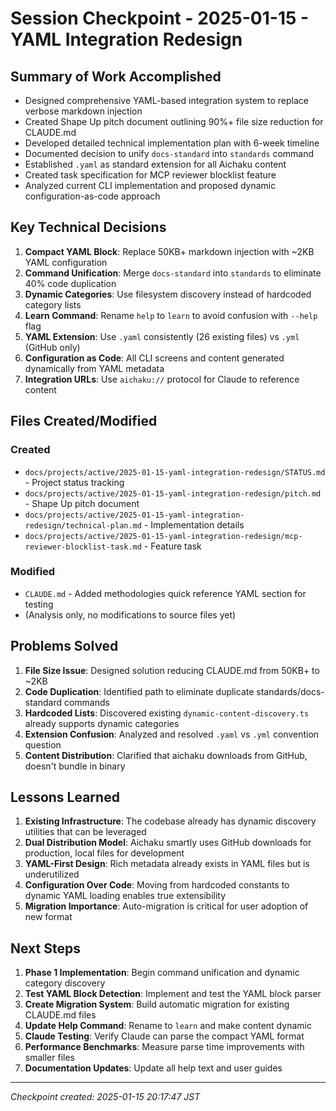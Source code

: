 # Session Checkpoint - 2025-01-15 - YAML Integration Redesign

## Summary of Work Accomplished

- Designed comprehensive YAML-based integration system to replace verbose
  markdown injection
- Created Shape Up pitch document outlining 90%+ file size reduction for
  CLAUDE.md
- Developed detailed technical implementation plan with 6-week timeline
- Documented decision to unify `docs-standard` into `standards` command
- Established `.yaml` as standard extension for all Aichaku content
- Created task specification for MCP reviewer blocklist feature
- Analyzed current CLI implementation and proposed dynamic configuration-as-code
  approach

## Key Technical Decisions

1. **Compact YAML Block**: Replace 50KB+ markdown injection with ~2KB YAML
   configuration
2. **Command Unification**: Merge `docs-standard` into `standards` to eliminate
   40% code duplication
3. **Dynamic Categories**: Use filesystem discovery instead of hardcoded
   category lists
4. **Learn Command**: Rename `help` to `learn` to avoid confusion with `--help`
   flag
5. **YAML Extension**: Use `.yaml` consistently (26 existing files) vs `.yml`
   (GitHub only)
6. **Configuration as Code**: All CLI screens and content generated dynamically
   from YAML metadata
7. **Integration URLs**: Use `aichaku://` protocol for Claude to reference
   content

## Files Created/Modified

### Created

- `docs/projects/active/2025-01-15-yaml-integration-redesign/STATUS.md` -
  Project status tracking
- `docs/projects/active/2025-01-15-yaml-integration-redesign/pitch.md` - Shape
  Up pitch document
- `docs/projects/active/2025-01-15-yaml-integration-redesign/technical-plan.md` -
  Implementation details
- `docs/projects/active/2025-01-15-yaml-integration-redesign/mcp-reviewer-blocklist-task.md` -
  Feature task

### Modified

- `CLAUDE.md` - Added methodologies quick reference YAML section for testing
- (Analysis only, no modifications to source files yet)

## Problems Solved

1. **File Size Issue**: Designed solution reducing CLAUDE.md from 50KB+ to ~2KB
2. **Code Duplication**: Identified path to eliminate duplicate
   standards/docs-standard commands
3. **Hardcoded Lists**: Discovered existing `dynamic-content-discovery.ts`
   already supports dynamic categories
4. **Extension Confusion**: Analyzed and resolved `.yaml` vs `.yml` convention
   question
5. **Content Distribution**: Clarified that aichaku downloads from GitHub,
   doesn't bundle in binary

## Lessons Learned

1. **Existing Infrastructure**: The codebase already has dynamic discovery
   utilities that can be leveraged
2. **Dual Distribution Model**: Aichaku smartly uses GitHub downloads for
   production, local files for development
3. **YAML-First Design**: Rich metadata already exists in YAML files but is
   underutilized
4. **Configuration Over Code**: Moving from hardcoded constants to dynamic YAML
   loading enables true extensibility
5. **Migration Importance**: Auto-migration is critical for user adoption of new
   format

## Next Steps

1. **Phase 1 Implementation**: Begin command unification and dynamic category
   discovery
2. **Test YAML Block Detection**: Implement and test the YAML block parser
3. **Create Migration System**: Build automatic migration for existing CLAUDE.md
   files
4. **Update Help Command**: Rename to `learn` and make content dynamic
5. **Claude Testing**: Verify Claude can parse the compact YAML format
6. **Performance Benchmarks**: Measure parse time improvements with smaller
   files
7. **Documentation Updates**: Update all help text and user guides

---

_Checkpoint created: 2025-01-15 20:17:47 JST_
